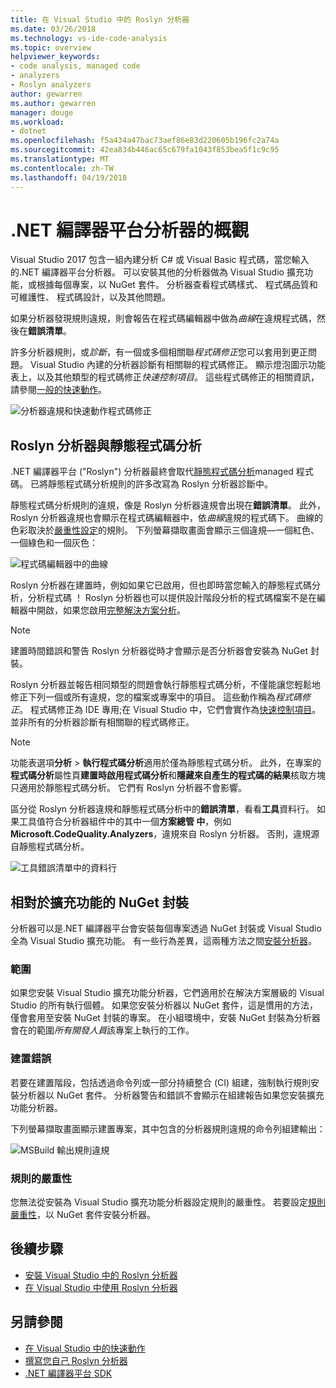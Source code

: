 ```yaml
---
title: 在 Visual Studio 中的 Roslyn 分析器
ms.date: 03/26/2018
ms.technology: vs-ide-code-analysis
ms.topic: overview
helpviewer_keywords:
- code analysis, managed code
- analyzers
- Roslyn analyzers
author: gewarren
ms.author: gewarren
manager: douge
ms.workload:
- dotnet
ms.openlocfilehash: f5a434a47bac73aef86e83d220605b196fc2a74a
ms.sourcegitcommit: 42ea834b446ac65c679fa1043f853bea5f1c9c95
ms.translationtype: MT
ms.contentlocale: zh-TW
ms.lasthandoff: 04/19/2018
---
```

# <a name="overview-of-net-compiler-platform-analyzers"></a>.NET 編譯器平台分析器的概觀

Visual Studio 2017 包含一組內建分析 C# 或 Visual Basic 程式碼，當您輸入的.NET 編譯器平台分析器。 可以安裝其他的分析器做為 Visual Studio 擴充功能，或根據每個專案，以 NuGet 套件。 分析器查看程式碼樣式、 程式碼品質和可維護性、 程式碼設計，以及其他問題。

如果分析器發現規則違規，則會報告在程式碼編輯器中做為*曲線*在違規程式碼，然後在**錯誤清單**。

許多分析器規則，或*診斷*，有一個或多個相關聯*程式碼修正*您可以套用到更正問題。 Visual Studio 內建的分析器診斷有相關聯的程式碼修正。 顯示燈泡圖示功能表上，以及其他類型的程式碼修正*快速控制項目*。 這些程式碼修正的相關資訊，請參閱[一般的快速動作](../ide/common-quick-actions.md)。

![分析器違規和快速動作程式碼修正](../code-quality/media/built-in-analyzer-code-fix.png)

## <a name="roslyn-analyzers-vs-static-code-analysis"></a>Roslyn 分析器與靜態程式碼分析

.NET 編譯器平台 ("Roslyn") 分析器最終會取代[靜態程式碼分析](../code-quality/code-analysis-for-managed-code-overview.md)managed 程式碼。 已將靜態程式碼分析規則的許多改寫為 Roslyn 分析器診斷中。

靜態程式碼分析規則的違規，像是 Roslyn 分析器違規會出現在**錯誤清單**。 此外，Roslyn 分析器違規也會顯示在程式碼編輯器中，依*曲線*違規的程式碼下。 曲線的色彩取決於[嚴重性設定](../code-quality/use-roslyn-analyzers.md#rule-severity)的規則。 下列螢幕擷取畫面會顯示三個違規&mdash;一個紅色、 一個綠色和一個灰色：

![程式碼編輯器中的曲線](media/diagnostics-severity-colors.png)

Roslyn 分析器在建置時，例如如果它已啟用，但也即時當您輸入的靜態程式碼分析，分析程式碼 ！ Roslyn 分析器也可以提供設計階段分析的程式碼檔案不是在編輯器中開啟，如果您啟用[完整解決方案分析](../code-quality/how-to-enable-and-disable-full-solution-analysis-for-managed-code.md#to-toggle-full-solution-analysis)。

> [!NOTE]
> 建置時間錯誤和警告 Roslyn 分析器從時才會顯示是否分析器會安裝為 NuGet 封裝。

Roslyn 分析器並報告相同類型的問題會執行靜態程式碼分析，不僅能讓您輕鬆地修正下列一個或所有違規，您的檔案或專案中的項目。 這些動作稱為*程式碼修正*。 程式碼修正為 IDE 專用;在 Visual Studio 中，它們會實作為[快速控制項目](../ide/quick-actions.md)。 並非所有的分析器診斷有相關聯的程式碼修正。

> [!NOTE]
> 功能表選項**分析** > **執行程式碼分析**適用於僅為靜態程式碼分析。 此外，在專案的**程式碼分析**屬性頁**建置時啟用程式碼分析**和**隱藏來自產生的程式碼的結果**核取方塊只適用於靜態程式碼分析。 它們有 Roslyn 分析器不會影響。

區分從 Roslyn 分析器違規和靜態程式碼分析中的**錯誤清單**，看看**工具**資料行。 如果工具值符合分析器組件中的其中一個**方案總管 中**，例如**Microsoft.CodeQuality.Analyzers**，違規來自 Roslyn 分析器。 否則，違規源自靜態程式碼分析。

![工具錯誤清單中的資料行](media/code-analysis-tool-in-error-list.png)

## <a name="nuget-package-vs-extension"></a>相對於擴充功能的 NuGet 封裝

分析器可以是.NET 編譯器平台會安裝每個專案透過 NuGet 封裝或 Visual Studio 全為 Visual Studio 擴充功能。 有一些行為差異，這兩種方法之間[安裝分析器](../code-quality/install-roslyn-analyzers.md)。

### <a name="scope"></a>範圍

如果您安裝 Visual Studio 擴充功能分析器，它們適用於在解決方案層級的 Visual Studio 的所有執行個體。 如果您安裝分析器以 NuGet 套件，這是慣用的方法，僅會套用至安裝 NuGet 封裝的專案。 在小組環境中，安裝 NuGet 封裝為分析器會在的範圍*所有開發人員*該專案上執行的工作。

### <a name="build-errors"></a>建置錯誤

若要在建置階段，包括透過命令列或一部分持續整合 (CI) 組建，強制執行規則安裝分析器以 NuGet 套件。 分析器警告和錯誤不會顯示在組建報告如果您安裝擴充功能分析器。

下列螢幕擷取畫面顯示建置專案，其中包含的分析器規則違規的命令列組建輸出：

![MSBuild 輸出規則違規](media/command-line-build-analyzers.png)

### <a name="rule-severity"></a>規則的嚴重性

您無法從安裝為 Visual Studio 擴充功能分析器設定規則的嚴重性。 若要設定[規則嚴重性](../code-quality/use-roslyn-analyzers.md#rule-severity)，以 NuGet 套件安裝分析器。

## <a name="next-steps"></a>後續步驟

- [安裝 Visual Studio 中的 Roslyn 分析器](../code-quality/install-roslyn-analyzers.md)
- [在 Visual Studio 中使用 Roslyn 分析器](../code-quality/use-roslyn-analyzers.md)

## <a name="see-also"></a>另請參閱

- [在 Visual Studio 中的快速動作](../ide/quick-actions.md)
- [撰寫您自己 Roslyn 分析器](../extensibility/getting-started-with-roslyn-analyzers.md)
- [.NET 編譯器平台 SDK](/dotnet/csharp/roslyn-sdk/)